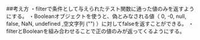 ##考え方
・filterで条件として与えられたテスト関数に通った値のみを返すようにする。
・Booleanオブジェクトを使うと、偽とみなされる値（ 0, -0, null, false, NaN, undefined ,空文字列 ("") ）に対してfalseを返すことができる。
・filterとBooleanを組み合わせることで正の値のみが返ってくるようにする。



